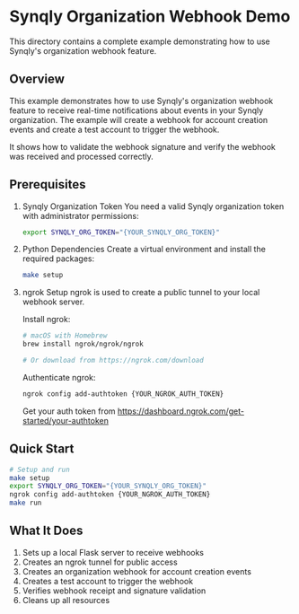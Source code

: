 # Synqly Organization Webhook Demo

This directory contains a complete example demonstrating how to use Synqly's organization webhook feature.

## Overview

This example demonstrates how to use Synqly's organization webhook feature to receive real-time notifications about events in your Synqly organization. The example will create a webhook for account creation events and create a test account to trigger the webhook.

It shows how to validate the webhook signature and verify the webhook was received and processed correctly.

## Prerequisites

1. Synqly Organization Token
   You need a valid Synqly organization token with administrator permissions:

    ```bash
    export SYNQLY_ORG_TOKEN="{YOUR_SYNQLY_ORG_TOKEN}"
    ```

2. Python Dependencies
   Create a virtual environment and install the required packages:

    ```bash
    make setup
    ```

3. ngrok Setup
   ngrok is used to create a public tunnel to your local webhook server.

   Install ngrok:

   ```bash
   # macOS with Homebrew
   brew install ngrok/ngrok/ngrok
   ```

   ```bash
   # Or download from https://ngrok.com/download
   ```

   Authenticate ngrok:

   ```bash
   ngrok config add-authtoken {YOUR_NGROK_AUTH_TOKEN}
   ```

   Get your auth token from https://dashboard.ngrok.com/get-started/your-authtoken

## Quick Start

```bash
# Setup and run
make setup
export SYNQLY_ORG_TOKEN="{YOUR_SYNQLY_ORG_TOKEN}"
ngrok config add-authtoken {YOUR_NGROK_AUTH_TOKEN}
make run
```

## What It Does

1. Sets up a local Flask server to receive webhooks
2. Creates an ngrok tunnel for public access
3. Creates an organization webhook for account creation events
4. Creates a test account to trigger the webhook
5. Verifies webhook receipt and signature validation
6. Cleans up all resources
